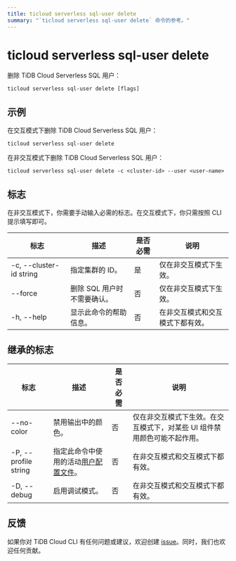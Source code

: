 ```yaml
---
title: ticloud serverless sql-user delete
summary: "`ticloud serverless sql-user delete` 命令的参考。"
---
```


# ticloud serverless sql-user delete

删除 TiDB Cloud Serverless SQL 用户：

```shell
ticloud serverless sql-user delete [flags]
```

## 示例

在交互模式下删除 TiDB Cloud Serverless SQL 用户：

```shell
ticloud serverless sql-user delete
```

在非交互模式下删除 TiDB Cloud Serverless SQL 用户：

```shell
ticloud serverless sql-user delete -c <cluster-id> --user <user-name>
```

## 标志

在非交互模式下，你需要手动输入必需的标志。在交互模式下，你只需按照 CLI 提示填写即可。

| 标志                    | 描述                                | 是否必需 | 说明                                    |
|-------------------------|-------------------------------------|----------|------------------------------------------|
| -c, --cluster-id string | 指定集群的 ID。                     | 是       | 仅在非交互模式下生效。                  |
| --force                 | 删除 SQL 用户时不需要确认。         | 否       | 仅在非交互模式下生效。                  |
| -h, --help              | 显示此命令的帮助信息。              | 否       | 在非交互模式和交互模式下都有效。        |

## 继承的标志

| 标志                  | 描述                                                                                     | 是否必需 | 说明                                                                                                |
|----------------------|------------------------------------------------------------------------------------------|----------|-----------------------------------------------------------------------------------------------------|
| --no-color           | 禁用输出中的颜色。                                                                        | 否       | 仅在非交互模式下生效。在交互模式下，对某些 UI 组件禁用颜色可能不起作用。                              |
| -P, --profile string | 指定此命令中使用的活动[用户配置文件](/tidb-cloud/cli-reference.md#user-profile)。         | 否       | 在非交互模式和交互模式下都有效。                                                                      |
| -D, --debug          | 启用调试模式。                                                                            | 否       | 在非交互模式和交互模式下都有效。                                                                      |

## 反馈

如果你对 TiDB Cloud CLI 有任何问题或建议，欢迎创建 [issue](https://github.com/tidbcloud/tidbcloud-cli/issues/new/choose)。同时，我们也欢迎任何贡献。
